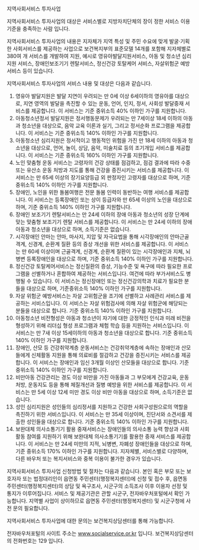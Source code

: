 지역사회서비스 투자사업

지역사회서비스 투자사업의 대상은 서비스별로 지방자치단체의 장이 정한 서비스 이용기준을 충족하는 사람 입니다.

지역사회서비스 투자사업의 내용은 지자체가 지역 특성 및 주민 수요에 맞게 발굴·기획한 사회서비스를 제공하는 사업으로 보건복지부의 표준모델 14개를 포함해 지자체별로 380여 개 서비스를 개발하여 지원, 예시로 영유아발달지원서비스, 아동 및 청소년 심리지원 서비스, 장애인보조기기 렌탈서비스, 정신건강 토탈케어 서비스, 자살위험군 예방 서비스 등이 있습니다.

지역사회서비스 투자사업의 서비스 내용 및 대상은 다음과 같습니다.
1. 영유아 발달지원은 발달 지연이 우려되는 만 0세 이상 6세이하의 영유아를 대상으로, 지연 영역의 발달을 촉진할 수 있는 운동, 언어, 인지, 정서, 사회성 발달중재 서비스를 제공합니다. 이 서비스는 기준 중위소득 40% 이하인 가구를 지원합니다.
2. 아동청소년정서 발달지원은 정서행동문제가 우려되는 만 7세이상 18세 이하의 아동과 청소년을 대상으로, 음악 교육 이론과 실기, 그리고 정서순화 프로그램을 제공합니다. 이 서비스는 기준 중위소득 140% 이하인 가구를 지원합니다.
3. 아동청소년 심리지원은 정서적이고 행동적인 위험을 가진 만 18세 이하의 아동과 청소년을 대상으로, 언어, 놀이, 상담, 음악, 미술치료 등의 조기개입 서비스를 제공합니다. 이 서비스는 기준 중위소득 160% 이하인 가구를 지원합니다.
4. 노인 맞춤형 운동 서비스는 고령자의 건강 상태를 점검하고, 점검 결과에 따라 수중 또는 유산소 운동 처방과 지도를 통해 건강을 증진시키는 서비스를 제공합니다. 이 서비스는 만 65세 이상의 장기요양등급 외 판정자인 고령자를 대상으로 하며, 기준 중위소득 140% 이하인 가구를 지원합니다.
5. 장애인, 노인을 위한 돌봄여행은 전문 돌봄 인력이 동반하는 여행 서비스를 제공합니다. 이 서비스는 등록장애인 또는 상이 등급자와 만 65세 이상의 노인을 대상으로 하며, 기준 중위소득 140% 이하인 가구를 지원합니다.
6. 장애인 보조기기 렌탈서비스는 만 24세 이하의 장애 아동과 청소년의 성장 단계에 맞는 맞춤형 보조기기 렌탈 서비스를 제공합니다. 이 서비스는 만 24세 이하의 장애 아동과 청소년을 대상으로 하며, 소득기준은 없습니다.
7. 시각장애인 안마는 안마, 마사지, 지압 및 자극요법을 통해 시각장애인의 안마근골격계, 신경계, 순환계 질환 등의 증상 개선을 위한 서비스를 제공합니다. 이 서비스는 만 60세 이상이며 근골격계, 신경계, 순환계 질환이 있는 시각장애인과 지체, 뇌병변 등록장애인을 대상으로 하며, 기준 중위소득 140% 이하인 가구를 지원합니다.
8. 정신건강 토탈케어서비스는 정신질환의 증상, 기능수준 및 욕구에 따라 필요한 프로그램을 선별하거나 혼합하여 제공하는 서비스입니다. 여건에 따라 부가서비스도 병행될 수 있습니다. 이 서비스는 정신장애인 또는 정신건강의학과 치료가 필요한 분들을 대상으로 하며, 기준중위소득 140% 이하인 가구를 지원합니다.
9. 자살 위험군 예방서비스는 자살 고위험군을 조기에 선별하고 사례관리 서비스를 제공하는 서비스입니다. 이 서비스는 자살 위험검사에 의해 자살 위험군에 해당되는 분들을 대상으로 합니다. 기준 중위소득 140% 이하인 가구를 지원합니다.
10. 아동청소년 비전형성은 아동과 청소년이 자기에 대한 긍정적인 인식과 미래 비전을 형성하기 위해 리더십 형성 프로그램과 체험 학습 등을 지원하는 서비스입니다. 이 서비스는 만 7새 이상 15세이하의 아동과 청소년을 대상으로 합니다. 기준 중위소득 140% 이하인 가구를 지원합니다.
11. 장애인, 산모 등 건강취약계층 운동서비스는 건강취약계층에 속하는 장애인과 산모들에게 신체활동 지원을 통해 의료비를 절감하고 건강을 증진시키는 서비스를 제공합니다. 이 서비스는 장애인과 임신 3개월 이상인 산모들을 대상으로 합니다. 기준 중위소득 140% 이하인 가구를 지원합니다.
12. 비만아동 건강관리는 경도 이상 비만을 가진 아동들과 그 부모에게 건강교육, 운동처방, 운동지도 등을 통해 체질개선과 질병 예방을 위한 서비스를 제공합니다. 이 서비스는 만 5세 이상 12세 미만 경도 이상 비만 아동을 대상으로 하며, 소득기준은 없습니다.
13. 성인 심리지원은 성인들의 심리정서를 지원하고 건강한 사회구성원으로의 역할을 촉진하기 위한 서비스입니다. 이 서비스는 만 35세 이상이며, 진단서와 소견서를 제출한 성인들을 대상으로 합니다. 기준 중위소득 140% 이하인 가구를 지원합니다.
14. 보완대체 의사소통기기 활용 중재서비스는 장애인들의 의사소통 능력 향상과 사회활동 참여를 지원하기 위해 보완대체 의사소통기기를 활용한 중재 서비스를 제공합니다. 이 서비스는 만 24세 미만의 지적, 뇌병변, 자폐성 장애인들을 대상으로 하며, 기준 중위소득 170% 이하인 가구를 지원합니다.
지자체별, 서비스별로 다양하며, 다른 바우처 또는 복지서비스와 중복 이용이 불가한 경우가 있습니다.

지역사회서비스 투자사업 신청방법 및 절차는 다음과 같습니다. 본인 혹은 부모 또는 보호자자 또는 법정대리인이 읍면동 주민센터(행정복지센터)에 신청 및 접수 후, 읍면동 주민센터(행정복지센터)의 상담 및 욕구조사, 시군구의 소득조사 이후 이용자 선정 및 통지가 이루어집니다. 서비스 및 제공기관은 관할 시군구, 전자바우처포털에서 확인 가능합니다.
지역별 사업이 상이하므로 읍면동 주민센터(행정복지센터) 및 시군구청에 사전 문의 필요합니다.

지역사회서비스 투자사업에 대한 문의는 보건복지상담센터를 통해 가능합니다.

전자바우처포털의 사이트 주소는 www.socialservice.or.kr 입니다.
보건복지상담센터의 전화번호는 129 입니다.
